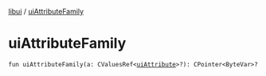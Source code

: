 [libui](README.md) / [uiAttributeFamily](ui-attribute-family.md)

# uiAttributeFamily

`fun uiAttributeFamily(a: CValuesRef<`[`uiAttribute`](ui-attribute.md)`>?): CPointer<ByteVar>?`